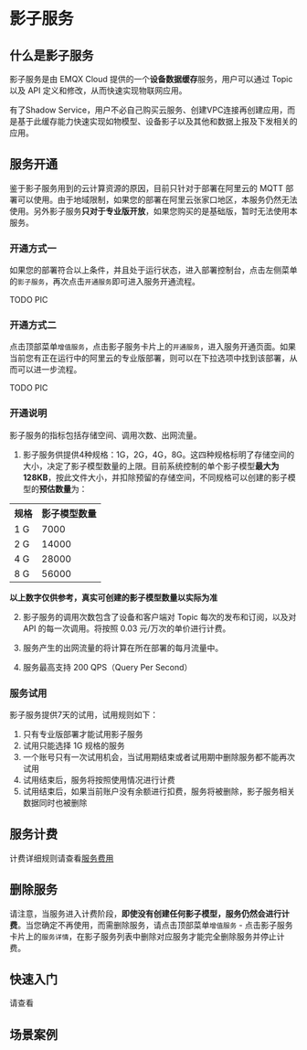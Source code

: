 # 影子服务

## 什么是影子服务

影子服务是由 EMQX Cloud 提供的一个**设备数据缓存**服务，用户可以通过 Topic 以及 API 定义和修改，从而快速实现物联网应用。


有了Shadow Service，用户不必自己购买云服务、创建VPC连接再创建应用，而是基于此缓存能力快速实现如物模型、设备影子以及其他和数据上报及下发相关的应用。

## 服务开通

鉴于影子服务用到的云计算资源的原因，目前只针对于部署在阿里云的 MQTT 部署可以使用。由于地域限制，如果您的部署在阿里云张家口地区，本服务仍然无法使用。另外影子服务**只对于专业版开放**，如果您购买的是基础版，暂时无法使用本服务。

### 开通方式一
如果您的部署符合以上条件，并且处于运行状态，进入部署控制台，点击左侧菜单的`影子服务`，再次点击`开通服务`即可进入服务开通流程。

TODO PIC

### 开通方式二
点击顶部菜单`增值服务`，点击影子服务卡片上的`开通服务`，进入服务开通页面。如果当前您有正在运行中的阿里云的专业版部署，则可以在下拉选项中找到该部署，从而可以进一步流程。

TODO PIC

### 开通说明
影子服务的指标包括存储空间、调用次数、出网流量。

1. 影子服务供提供4种规格：1G，2G，4G，8G。这四种规格标明了存储空间的大小，决定了影子模型数量的上限。目前系统控制的单个影子模型**最大为 128KB**，按此文件大小，并扣除预留的存储空间，不同规格可以创建的影子模型的**预估数量**为：

<table>
   <tr>
      <th>规格</th>
      <th>影子模型数量</th>
   </tr>
   <tr>
      <td>1 G</td>
      <td>7000</td>
   </tr>
   <tr>
      <td>2 G</td>
      <td>14000</td>
   </tr>
   <tr>
      <td>4 G</td>
      <td>28000</td>
   </tr>
   <tr>
      <td>8 G</td>
      <td>56000</td>
   </tr>
</table>

**以上数字仅供参考，真实可创建的影子模型数量以实际为准**


2. 影子服务的调用次数包含了设备和客户端对 Topic 每次的发布和订阅，以及对 API 的每一次调用。将按照 0.03 元/万次的单价进行计费。

3. 服务产生的出网流量的将计算在所在部署的每月流量中。

4. 服务最高支持 200 QPS（Query Per Second）

### 服务试用

影子服务提供7天的试用，试用规则如下：

1. 只有专业版部署才能试用影子服务
2. 试用只能选择 1G 规格的服务
3. 一个账号只有一次试用机会，当试用期结束或者试用期中删除服务都不能再次试用
3. 试用结束后，服务将按照使用情况进行计费
4. 试用结束后，如果当前账户没有余额进行扣费，服务将被删除，影子服务相关数据同时也被删除

## 服务计费

计费详细规则请查看[服务费用](./pricing.md)


## 删除服务

请注意，当服务进入计费阶段，**即使没有创建任何影子模型，服务仍然会进行计费**。当您确定不再使用，而需删除服务，请点击顶部菜单`增值服务` - 点击影子服务卡片上的`服务详情`，在影子服务列表中删除对应服务才能完全删除服务并停止计费。

## 快速入门

请查看

## 场景案例


